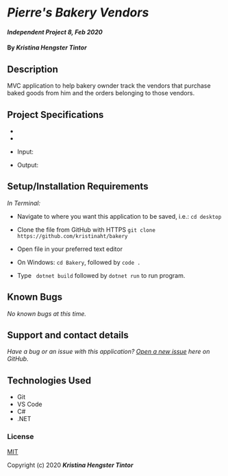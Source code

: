 # _Pierre's Bakery Vendors_

#### _Independent Project 8, Feb 2020_

#### By _**Kristina Hengster Tintor**_

## Description
MVC application to help bakery ownder track the vendors that purchase baked goods from him and the orders belonging to those vendors.

## Project Specifications


* 
* 


* Input: 
* Output: 

## Setup/Installation Requirements

_In Terminal:_

* Navigate to where you want this application to be saved, i.e.:
```cd desktop```
* Clone the file from GitHub with HTTPS
```git clone https://github.com/kristinaht/bakery```
* Open file in your preferred text editor

* On Windows: ```cd Bakery```, followed by ```code .```
* Type ``` dotnet build``` followed by ```dotnet run``` to run program.


## Known Bugs

_No known bugs at this time._

## Support and contact details

_Have a bug or an issue with this application? [Open a new issue](https://github.com/kristinaht/bakery) here on GitHub._

## Technologies Used

* Git
* VS Code
* C#
* .NET

### License

[MIT](https://choosealicense.com/licenses/mit/)

Copyright (c) 2020 **_Kristina Hengster Tintor_**